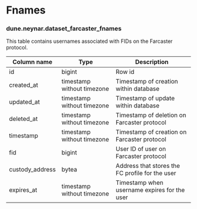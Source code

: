 # Fnames

### **dune.neynar.dataset_farcaster_fnames**

This table contains usernames associated with FIDs on the Farcaster protocol.

| **Column name**       | **Type**                        | **Description**                                           |
| --------------------- | ------------------------------- | --------------------------------------------------------- |
| id                    | bigint                          | Row id                                                    |
| created\_at           | timestamp without timezone      | Timestamp of creation within database                     |
| updated\_at           | timestamp without timezone      | Timestamp of update within database                       |
| deleted\_at           | timestamp without timezone      | Timestamp of deletion on Farcaster protocol               |
| timestamp             | timestamp without timezone      | Timestamp of creation on Farcaster protocol               |
| fid                   | bigint                          | User ID of user on Farcaster protocol                     |
| custody\_address      | bytea                           | Address that stores the FC profile for the user           |
| expires\_at           | timestamp without timezone      | Timestamp when username expires for the user              |
